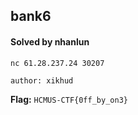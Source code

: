 ## bank6

#### Solved by nhanlun

```
nc 61.28.237.24 30207

author: xikhud
```

**Flag:** `HCMUS-CTF{0ff_by_on3}`
